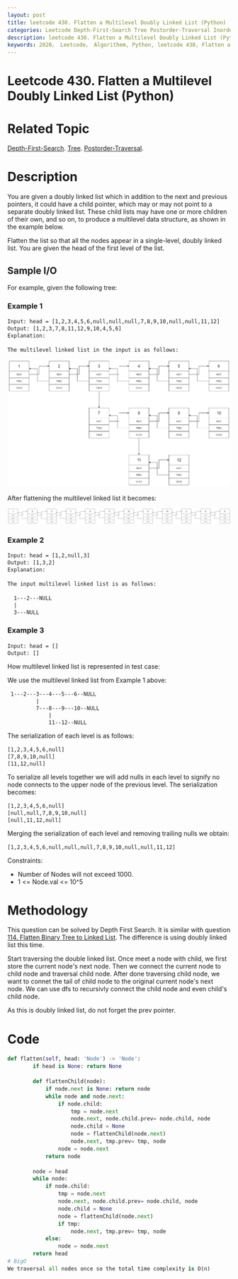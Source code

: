 ```yaml
---
layout: post
title: leetcode 430. Flatten a Multilevel Doubly Linked List (Python)
categories: Leetcode Depth-First-Search Tree Postorder-Traversal Inorder-Traversal
description: leetcode 430. Flatten a Multilevel Doubly Linked List (Python Solution)
keywords: 2020， Leetcode， Algorithem, Python, leetcode 430, Flatten a Multilevel Doubly Linked List, zhenyu, Depth-First-Search, DFS, Depth First Search, Tree, tree
---
```


# Leetcode 430. Flatten a Multilevel Doubly Linked List (Python)

# Related Topic
<a href="/categories/#Depth-First-Search" target="_blank"> Depth-First-Search</a>.
<a href="/categories/#Tree" target="_blank"> Tree</a>.
<a href="/categories/#Postorder-Traversal" target="_blank"> Postorder-Traversal</a>.

# Description

You are given a doubly linked list which in addition to the next and previous pointers, it could have a child pointer, which may or may not point to a separate doubly linked list. These child lists may have one or more children of their own, and so on, to produce a multilevel data structure, as shown in the example below.

Flatten the list so that all the nodes appear in a single-level, doubly linked list. You are given the head of the first level of the list.

## Sample I/O
For example, given the following tree:
### Example 1
```
Input: head = [1,2,3,4,5,6,null,null,null,7,8,9,10,null,null,11,12]
Output: [1,2,3,7,8,11,12,9,10,4,5,6]
Explanation:

The multilevel linked list in the input is as follows:
```
![dll](/images/blog/multilevellinkedlist.png)

After flattening the multilevel linked list it becomes:

![dll](/images/blog/multilevellinkedlistflattened.png)

### Example 2
```
Input: head = [1,2,null,3]
Output: [1,3,2]
Explanation:

The input multilevel linked list is as follows:

  1---2---NULL
  |
  3---NULL
```

### Example 3
```
Input: head = []
Output: []
```

How multilevel linked list is represented in test case:

We use the multilevel linked list from Example 1 above:


```
 1---2---3---4---5---6--NULL
         |
         7---8---9---10--NULL
             |
             11--12--NULL
```

The serialization of each level is as follows:
```
[1,2,3,4,5,6,null]
[7,8,9,10,null]
[11,12,null]
```

To serialize all levels together we will add nulls in each level to signify no node connects to the upper node of the previous level. The serialization becomes:

```
[1,2,3,4,5,6,null]
[null,null,7,8,9,10,null]
[null,11,12,null]
```

Merging the serialization of each level and removing trailing nulls we obtain:
```
[1,2,3,4,5,6,null,null,null,7,8,9,10,null,null,11,12]
```

Constraints:

* Number of Nodes will not exceed 1000.
* 1 <= Node.val <= 10^5

# Methodology
This question can be solved by Depth First Search. It is similar with question<a href="/2020/03/14/lc114/" target="_blank"> 114. Flatten Binary Tree to Linked List</a>. The difference is using doubly linked list this time.

Start traversing the double linked list. Once meet a node with child, we first store the current node's next node. Then we connect the current node to child node and traversal child node. After done traversing child node, we want to connet the tail of child node to the original current node's next node. We can use dfs to recursivly connect the child node and even child's child node.

As this is doubly linked list, do not forget the prev pointer.

# Code
```python
def flatten(self, head: 'Node') -> 'Node':
        if head is None: return None
        
        def flattenChild(node):
            if node.next is None: return node
            while node and node.next:
                if node.child:
                    tmp = node.next
                    node.next, node.child.prev= node.child, node
                    node.child = None
                    node = flattenChild(node.next)
                    node.next, tmp.prev= tmp, node
                node = node.next
            return node
                
        node = head
        while node:
            if node.child:
                tmp = node.next
                node.next, node.child.prev= node.child, node
                node.child = None
                node = flattenChild(node.next)
                if tmp:
                    node.next, tmp.prev= tmp, node
            else:
                node = node.next
        return head
# BigO
We traversal all nodes once so the total time complexity is O(n)
